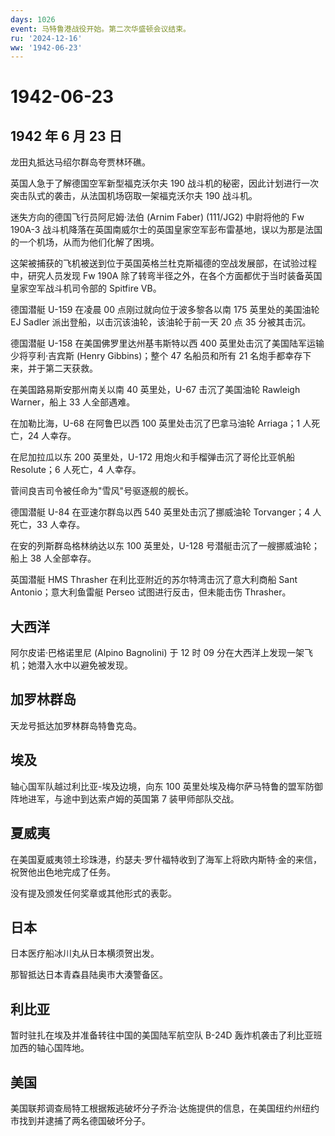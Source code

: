 ```yaml
---
days: 1026
event: 马特鲁港战役开始。第二次华盛顿会议结束。
ru: '2024-12-16'
ww: '1942-06-23'
---
```


# 1942-06-23

## 1942 年 6 月 23 日

龙田丸抵达马绍尔群岛夸贾林环礁。

英国人急于了解德国空军新型福克沃尔夫 190
战斗机的秘密，因此计划进行一次突击队式的袭击，从法国机场窃取一架福克沃尔夫
190 战斗机。

迷失方向的德国飞行员阿尼姆·法伯 (Arnim Faber) (111/JG2) 中尉将他的 Fw
190A-3
战斗机降落在英国南威尔士的英国皇家空军彭布雷基地，误以为那是法国的一个机场，从而为他们化解了困境。

这架被捕获的飞机被送到位于英国英格兰杜克斯福德的空战发展部，在试验过程中，研究人员发现
Fw 190A
除了转弯半径之外，在各个方面都优于当时装备英国皇家空军战斗机司令部的
Spitfire VB。

德国潜艇 U-159 在凌晨 00 点刚过就向位于波多黎各以南 175 英里处的美国油轮
EJ Sadler 派出登船，以击沉该油轮，该油轮于前一天 20 点 35 分被其击沉。

德国潜艇 U-158 在美国佛罗里达州基韦斯特以西 400
英里处击沉了美国陆军运输少将亨利·吉宾斯 (Henry Gibbins)；整个 47
名船员和所有 21 名炮手都幸存下来，并于第二天获救。

在美国路易斯安那州南关以南 40 英里处，U-67 击沉了美国油轮 Rawleigh
Warner，船上 33 人全部遇难。

在加勒比海，U-68 在阿鲁巴以西 100 英里处击沉了巴拿马油轮 Arriaga；1
人死亡，24 人幸存。

在尼加拉瓜以东 200 英里处，U-172 用炮火和手榴弹击沉了哥伦比亚帆船
Resolute；6 人死亡，4 人幸存。

菅间良吉司令被任命为"雪风"号驱逐舰的舰长。

德国潜艇 U-84 在亚速尔群岛以西 540 英里处击沉了挪威油轮 Torvanger；4
人死亡，33 人幸存。

在安的列斯群岛格林纳达以东 100 英里处，U-128
号潜艇击沉了一艘挪威油轮；船上 38 人全部幸存。

英国潜艇 HMS Thrasher 在利比亚附近的苏尔特湾击沉了意大利商船 Sant
Antonio；意大利鱼雷艇 Perseo 试图进行反击，但未能击伤 Thrasher。

## 大西洋

阿尔皮诺·巴格诺里尼 (Alpino Bagnolini) 于 12 时 09
分在大西洋上发现一架飞机；她潜入水中以避免被发现。

## 加罗林群岛

天龙号抵达加罗林群岛特鲁克岛。

## 埃及

轴心国军队越过利比亚-埃及边境，向东 100
英里处埃及梅尔萨马特鲁的盟军防御阵地进军，与途中到达索卢姆的英国第 7
装甲师部队交战。

## 夏威夷

在美国夏威夷领土珍珠港，约瑟夫·罗什福特收到了海军上将欧内斯特·金的来信，祝贺他出色地完成了任务。

没有提及颁发任何奖章或其他形式的表彰。

## 日本

日本医疗船冰川丸从日本横须贺出发。

那智抵达日本青森县陆奥市大湊警备区。

## 利比亚

暂时驻扎在埃及并准备转往中国的美国陆军航空队 B-24D
轰炸机袭击了利比亚班加西的轴心国阵地。

## 美国

美国联邦调查局特工根据叛逃破坏分子乔治·达施提供的信息，在美国纽约州纽约市找到并逮捕了两名德国破坏分子。